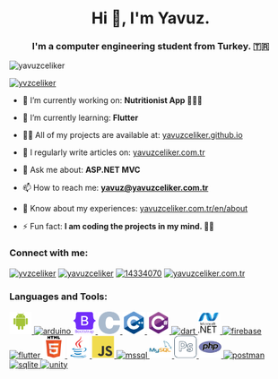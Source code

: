 <h1 align="center">Hi 👋, I'm Yavuz.</h1>
<h3 align="center">I'm a computer engineering student from Turkey. 🇹🇷</h3>

<p align="left"> <img src="https://komarev.com/ghpvc/?username=yavuzceliker&label=Profile%20views&color=0e75b6&style=flat" alt="yavuzceliker" /> </p>


<p align="left"> <a href="https://twitter.com/yvzceliker" target="blank"><img src="https://img.shields.io/twitter/follow/yvzceliker?logo=twitter&style=for-the-badge" alt="yvzceliker" /></a> </p>

- 🔭 I’m currently working on: **Nutritionist App 🥦🍎🍇**

- 🌱 I’m currently learning: **Flutter**

- 👨‍💻 All of my projects are available at: [yavuzceliker.github.io](yavuzceliker.github.io)

- 📝 I regularly write articles on: [yavuzceliker.com.tr](yavuzceliker.com.tr)

- 💬 Ask me about: **ASP.NET MVC**

- 📫 How to reach me: **yavuz@yavuzceliker.com.tr**

- 📄 Know about my experiences: [yavuzceliker.com.tr/en/about](yavuzceliker.com.tr/en/about)

- ⚡ Fun fact: **I am coding the projects in my mind. 🧠💀**

<h3 align="left">Connect with me:</h3>
<p align="left">
<a href="https://twitter.com/yvzceliker" target="blank"><img align="center" src="https://cdn.jsdelivr.net/npm/simple-icons@3.0.1/icons/twitter.svg" alt="yvzceliker" height="30" width="40" /></a>
<a href="https://linkedin.com/in/yavuzceliker" target="blank"><img align="center" src="https://cdn.jsdelivr.net/npm/simple-icons@3.0.1/icons/linkedin.svg" alt="yavuzceliker" height="30" width="40" /></a>
<a href="https://stackoverflow.com/users/14334070" target="blank"><img align="center" src="https://cdn.jsdelivr.net/npm/simple-icons@3.0.1/icons/stackoverflow.svg" alt="14334070" height="30" width="40" /></a>
<a href="https://instagram.com/yavuzceliker.com.tr" target="blank"><img align="center" src="https://cdn.jsdelivr.net/npm/simple-icons@3.0.1/icons/instagram.svg" alt="yavuzceliker.com.tr" height="30" width="40" /></a>
</p>

<h3 align="left">Languages and Tools:</h3>
<p align="left"> <a href="https://developer.android.com" target="_blank"> <img src="https://raw.githubusercontent.com/devicons/devicon/master/icons/android/android-original-wordmark.svg" alt="android" width="40" height="40"/> </a> <a href="https://www.arduino.cc/" target="_blank"> <img src="https://cdn.worldvectorlogo.com/logos/arduino-1.svg" alt="arduino" width="40" height="40"/> </a> <a href="https://getbootstrap.com" target="_blank"> <img src="https://raw.githubusercontent.com/devicons/devicon/master/icons/bootstrap/bootstrap-plain-wordmark.svg" alt="bootstrap" width="40" height="40"/> </a> <a href="https://www.cprogramming.com/" target="_blank"> <img src="https://raw.githubusercontent.com/devicons/devicon/master/icons/c/c-original.svg" alt="c" width="40" height="40"/> </a> <a href="https://www.w3schools.com/cpp/" target="_blank"> <img src="https://raw.githubusercontent.com/devicons/devicon/master/icons/cplusplus/cplusplus-original.svg" alt="cplusplus" width="40" height="40"/> </a> <a href="https://www.w3schools.com/cs/" target="_blank"> <img src="https://raw.githubusercontent.com/devicons/devicon/master/icons/csharp/csharp-original.svg" alt="csharp" width="40" height="40"/> </a> <a href="https://dart.dev" target="_blank"> <img src="https://www.vectorlogo.zone/logos/dartlang/dartlang-icon.svg" alt="dart" width="40" height="40"/> </a> <a href="https://dotnet.microsoft.com/" target="_blank"> <img src="https://raw.githubusercontent.com/devicons/devicon/master/icons/dot-net/dot-net-original-wordmark.svg" alt="dotnet" width="40" height="40"/> </a> <a href="https://firebase.google.com/" target="_blank"> <img src="https://www.vectorlogo.zone/logos/firebase/firebase-icon.svg" alt="firebase" width="40" height="40"/> </a> <a href="https://flutter.dev" target="_blank"> <img src="https://www.vectorlogo.zone/logos/flutterio/flutterio-icon.svg" alt="flutter" width="40" height="40"/> </a> <a href="https://www.w3.org/html/" target="_blank"> <img src="https://raw.githubusercontent.com/devicons/devicon/master/icons/html5/html5-original-wordmark.svg" alt="html5" width="40" height="40"/> </a> <a href="https://www.java.com" target="_blank"> <img src="https://raw.githubusercontent.com/devicons/devicon/master/icons/java/java-original.svg" alt="java" width="40" height="40"/> </a> <a href="https://developer.mozilla.org/en-US/docs/Web/JavaScript" target="_blank"> <img src="https://raw.githubusercontent.com/devicons/devicon/master/icons/javascript/javascript-original.svg" alt="javascript" width="40" height="40"/> </a> <a href="https://www.microsoft.com/en-us/sql-server" target="_blank"> <img src="https://cdn.worldvectorlogo.com/logos/microsoft-sql-server.svg" alt="mssql" width="40" height="40"/> </a> <a href="https://www.mysql.com/" target="_blank"> <img src="https://raw.githubusercontent.com/devicons/devicon/master/icons/mysql/mysql-original-wordmark.svg" alt="mysql" width="40" height="40"/> </a> <a href="https://www.photoshop.com/en" target="_blank"> <img src="https://raw.githubusercontent.com/devicons/devicon/master/icons/photoshop/photoshop-line.svg" alt="photoshop" width="40" height="40"/> </a> <a href="https://www.php.net" target="_blank"> <img src="https://raw.githubusercontent.com/devicons/devicon/master/icons/php/php-original.svg" alt="php" width="40" height="40"/> </a> <a href="https://postman.com" target="_blank"> <img src="https://www.vectorlogo.zone/logos/getpostman/getpostman-icon.svg" alt="postman" width="40" height="40"/> </a> <a href="https://www.sqlite.org/" target="_blank"> <img src="https://www.vectorlogo.zone/logos/sqlite/sqlite-icon.svg" alt="sqlite" width="40" height="40"/> </a> <a href="https://unity.com/" target="_blank"> <img src="https://www.vectorlogo.zone/logos/unity3d/unity3d-icon.svg" alt="unity" width="40" height="40"/> </a> </p>

